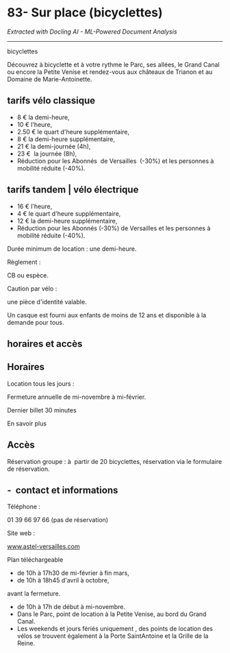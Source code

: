 # 83- Sur place (bicyclettes)

*Extracted with Docling AI - ML-Powered Document Analysis*

---

bicyclettes

Découvrez à bicyclette et à votre rythme le Parc, ses allées, le Grand Canal ou encore la Petite Venise et rendez-vous aux châteaux de Trianon et au Domaine de Marie-Antoinette.

## tarifs vélo classique

- 8 € la demi-heure,
- 10 € l'heure,
- 2.50 € le quart d'heure supplémentaire,
- 8 € la demi-heure supplémentaire,
- 21 € la demi-journée (4h),
- 23 €  la journée (8h),
- Réduction  pour  les  Abonnés  de  Versailles  (-30%) et les personnes à mobilité réduite (-40%).

## tarifs tandem | vélo électrique

- 16 € l'heure,
- 4 € le quart d'heure supplémentaire,
- 12 € la demi-heure supplémentaire,
- Réduction  pour  les Abonnés  (-30%)  de  Versailles et les personnes à mobilité réduite (-40%).

Durée minimum de location : une demi-heure.

Règlement :

CB ou espèce.

Caution par vélo :

une pièce d'identité valable.

Un casque est fourni aux enfants de moins de 12 ans et disponible à la demande pour tous.

## horaires et accès

## Horaires

Location tous les jours :

Fermeture annuelle de mi-novembre à mi-février.

Dernier billet 30 minutes

En savoir plus

## Accès

Réservation groupe :  à  partir de 20 bicyclettes, réservation via le formulaire de réservation.

## -  contact et informations

Téléphone :

01 39 66 97 66 (pas de réservation)

Site web :

www.astel-versailles.com

Plan téléchargeable

- de 10h à 17h30 de mi-février à fin mars,
- de 10h à 18h45 d'avril à octobre,

avant la fermeture.

- de 10h à 17h de début à mi-novembre.
- Dans le Parc, point de location à la Petite Venise, au bord du Grand Canal.
- Les  weekends  et  jours  fériés uniquement ,  des  points  de location  des  vélos  se  trouvent  également  à  la  Porte  SaintAntoine et la Grille de la Reine.